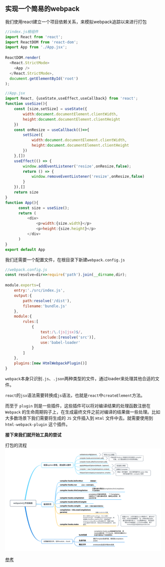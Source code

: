 ## 实现一个简易的webpack

我们使用react建立一个项目依赖关系，来模拟webpack追踪以来进行打包

```js
//index.js根组件
import React from 'react';
import ReactDOM from 'react-dom';
import App from './App.jsx';

ReactDOM.render(
  <React.StrictMode>
    <App />
  </React.StrictMode>,
  document.getElementById('root')
);
```

```js
//App.jsx
import React, {useState,useEffect,useCallback} from 'react';
function useSize(){
    const [size,setSize] = useState({
        width:document.documentElement.clientWidth,
        height:document.documentElement.clientHeight
    })
    const onResize = useCallback(()=>{
        setSize({
            width:document.documentElement.clientWidth,
            height:document.documentElement.clientHeight
        })
    },[])
    useEffect(() => {
        window.addEventListener('resize',onResize,false);
        return () => {
            window.removeEventListener('resize',onResize,false)
        }
    }),[]
    return size
}
function App(){
      const size = useSize();
      return (
          <div>
              <p>width:{size.width}</p>
              <p>height:{size.height}</p>
          </div>
      )
}
export default App
```

我们还需要一个配置文件，在根目录下新建`webpack.config.js`

```js
//webpack.config.js
const resolve=dir=>require('path').join(__dirname,dir);

module.exports={
    entry:'./src/index.js',
    output:{
        path:resolve('/dist'),
        filename:'bundle.js'
    },
    module:{
        rules:[
            {
                test:/\.(js|jsx)$/,
                include:[resolve('src')],
                use:'babel-loader'
            }
        ]
    },
    plugins:[new HtmlWebpackPlugin()]
}
```

`webpack`本身只识别`.js`、`.json`两种类型的文件，通过loader来处理其他合适的文件。

`react`的`jsx`语法需要转换成`js`语法，也就是`react`中`createElement`方法。

而至于 `plugin` 则是一些插件，这些插件可以将对编译结果的处理函数注册在 `Webpack` 的生命周期钩子上，在生成最终文件之前对编译的结果做一些处理。比如大多数场景下我们需要将生成的 `JS` 文件插入到 `Html` 文件中去。就需要使用到 `html-webpack-plugin` 这个插件。

**接下来我们就开始工具的尝试**

打包的流程
![打包流程](../../static/images/webpack/process_symbol.png)




[参考](https://aotu.io/notes/2020/07/17/webpack-analize/)